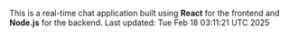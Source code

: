 This is a real-time chat application built using **React** for the frontend and **Node.js** for the backend.
Last updated: Tue Feb 18 03:11:21 UTC 2025
